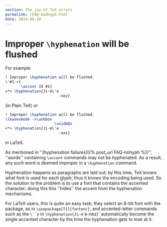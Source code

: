 ```yaml
---
section: The joy of TeX errors
permalink: /FAQ-badhyph.html
date: 2014-06-10
---
```


# Improper `\hyphenation` will be flushed

For example
```latex
! Improper \hyphenation will be flushed.
\'#1->{
       \accent 19 #1}
<*> \hyphenation{Ji-m\'e
                        -nez}
```
(in Plain TeX) or
```latex
! Improper \hyphenation will be flushed.
\leavevmode ->\unhbox 
                      \voidb@x 
<*> \hyphenation{Ji-m\'e
                        -nez}
```
in LaTeX.

As mentioned in
  ''[hyphenation failures]({% post_url FAQ-nohyph %})'',
''words'' containing `\accent` commands may not be hyphenated.  As
a result, any such word is deemed improper in a `\hyphenation`
command.

Hyphenation happens as paragraphs are laid out; by this time, TeX
knows what font is used for each glyph; thus it knows the encoding
being used.  So the solution to the problem is to use a font that
contains the accented character; doing this this ''hides'' the accent
from the hyphenation mechanisms.

For LaTeX users, this is quite an easy task; they select an 8-bit
font with the package, as in `\usepackage[T1]{fontenc}`, and
accented-letter commands such as the `\``e` in
`\hyphenation{Ji-m`\`e-nez}` automatically become the
single accented character by the time the hyphenation gets to look at
it.

